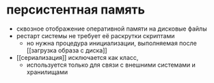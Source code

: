 # персистентная память

- сквозное отображение оперативной памяти на дисковые файлы
- рестарт системы не требует её раскрутки скриптами
	- но нужна процедура инициализации, выполняемая после [[загрузка образа с диска]]
- [[сериализация]] исключается как класс, 
	- используется только для связи с внешними системами и хранилищами

